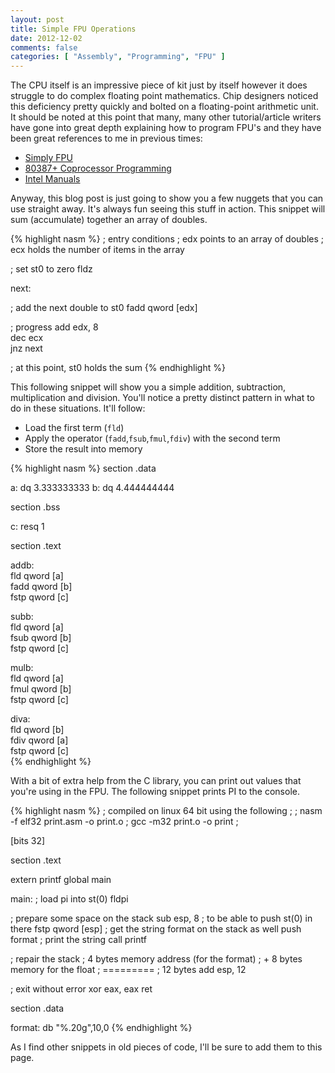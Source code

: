 ```yaml
---
layout: post
title: Simple FPU Operations
date: 2012-12-02
comments: false
categories: [ "Assembly", "Programming", "FPU" ]
---
```


The CPU itself is an impressive piece of kit just by itself however it does struggle to do complex floating point mathematics. Chip designers noticed this deficiency pretty quickly and bolted on a floating-point arithmetic unit. It should be noted at this point that many, many other tutorial/article writers have gone into great depth explaining how to program FPU's and they have been great references to me in previous times:

* [Simply FPU](http://www.website.masmforum.com/tutorials/fptute/)
* [80387+ Coprocessor Programming](http://qlibdos32.sourceforge.net/tutor/tutor-fpu.php)
* [Intel Manuals](http://www.intel.com/content/www/us/en/processors/architectures-software-developer-manuals.html)

Anyway, this blog post is just going to show you a few nuggets that you can use straight away. It's always fun seeing this stuff in action. This snippet will sum (accumulate) together an array of doubles.

<script src="https://gist.github.com/4188241.js?file=gistfile1.asm"></script>
{% highlight nasm %}
; entry conditions
; edx points to an array of doubles
; ecx holds the number of items in the array

; set st0 to zero
fldz                            

next:

; add the next double to st0
fadd    qword [edx]             

; progress
add     edx, 8                  
dec     ecx                     
jnz     next                    

; at this point, st0 holds the sum
{% endhighlight %}

This following snippet will show you a simple addition, subtraction, multiplication and division. You'll notice a pretty distinct pattern in what to do in these situations. It'll follow:

* Load the first term (`fld`)
* Apply the operator (`fadd`,`fsub`,`fmul`,`fdiv`) with the second term
* Store the result into memory

{% highlight nasm %}
section .data

a:	dq	3.333333333	
b:	dq	4.444444444	
	
section .bss 		

c:	resq	1		

section .text

addb:				
	fld	qword [a] 	
	fadd	qword [b]	
	fstp	qword [c]	
	
subb:				
	fld	qword [a] 	
	fsub	qword [b]	
	fstp	qword [c]	
	
mulb:				
	fld	qword [a]	
	fmul	qword [b]	
	fstp	qword [c]	
	
diva:				
	fld	qword [b] 	
	fdiv	qword [a]	
	fstp	qword [c]	
{% endhighlight %}

With a bit of extra help from the C library, you can print out values that you're using in the FPU. The following snippet prints PI to the console.

{% highlight nasm %}
; compiled on linux 64 bit using the following
;
; nasm -f elf32 print.asm -o print.o
; gcc -m32 print.o -o print
;

[bits 32]

section .text

extern printf
global main

main:
   ; load pi into st(0)
   fldpi

   ; prepare some space on the stack
   sub   esp, 8
   ; to be able to push st(0) in there
   fstp  qword [esp]
   ; get the string format on the stack as well
   push  format
   ; print the string
   call  printf

   ; repair the stack
   ;   4 bytes memory address (for the format)
   ; + 8 bytes memory for the float
   ; =========
   ;  12 bytes
   add   esp, 12

   ; exit without error
   xor   eax, eax
   ret

section .data

format: db "%.20g",10,0
{% endhighlight %}

As I find other snippets in old pieces of code, I'll be sure to add them to this page.